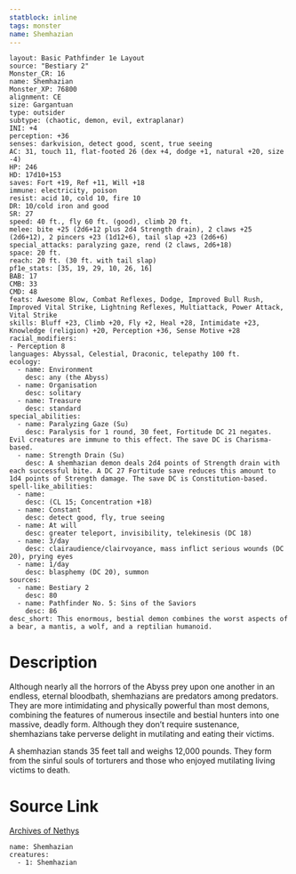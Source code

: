 ```yaml
---
statblock: inline
tags: monster
name: Shemhazian
---
```

```statblock
layout: Basic Pathfinder 1e Layout
source: "Bestiary 2"
Monster_CR: 16
name: Shemhazian
Monster_XP: 76800
alignment: CE
size: Gargantuan
type: outsider
subtype: (chaotic, demon, evil, extraplanar)
INI: +4
perception: +36
senses: darkvision, detect good, scent, true seeing
AC: 31, touch 11, flat-footed 26 (dex +4, dodge +1, natural +20, size -4)
HP: 246
HD: 17d10+153
saves: Fort +19, Ref +11, Will +18
immune: electricity, poison
resist: acid 10, cold 10, fire 10
DR: 10/cold iron and good
SR: 27
speed: 40 ft., fly 60 ft. (good), climb 20 ft.
melee: bite +25 (2d6+12 plus 2d4 Strength drain), 2 claws +25 (2d6+12), 2 pincers +23 (1d12+6), tail slap +23 (2d6+6)
special_attacks: paralyzing gaze, rend (2 claws, 2d6+18)
space: 20 ft.
reach: 20 ft. (30 ft. with tail slap)
pf1e_stats: [35, 19, 29, 10, 26, 16]
BAB: 17
CMB: 33
CMD: 48
feats: Awesome Blow, Combat Reflexes, Dodge, Improved Bull Rush, Improved Vital Strike, Lightning Reflexes, Multiattack, Power Attack, Vital Strike
skills: Bluff +23, Climb +20, Fly +2, Heal +28, Intimidate +23, Knowledge (religion) +20, Perception +36, Sense Motive +28
racial_modifiers:
- Perception 8
languages: Abyssal, Celestial, Draconic, telepathy 100 ft.
ecology:
  - name: Environment
    desc: any (the Abyss)
  - name: Organisation
    desc: solitary
  - name: Treasure
    desc: standard
special_abilities:
  - name: Paralyzing Gaze (Su)
    desc: Paralysis for 1 round, 30 feet, Fortitude DC 21 negates. Evil creatures are immune to this effect. The save DC is Charisma-based.
  - name: Strength Drain (Su)
    desc: A shemhazian demon deals 2d4 points of Strength drain with each successful bite. A DC 27 Fortitude save reduces this amount to 1d4 points of Strength damage. The save DC is Constitution-based.
spell-like_abilities:
  - name:
    desc: (CL 15; Concentration +18)
  - name: Constant
    desc: detect good, fly, true seeing
  - name: At will
    desc: greater teleport, invisibility, telekinesis (DC 18)
  - name: 3/day
    desc: clairaudience/clairvoyance, mass inflict serious wounds (DC 20), prying eyes
  - name: 1/day
    desc: blasphemy (DC 20), summon
sources:
  - name: Bestiary 2
    desc: 80
  - name: Pathfinder No. 5: Sins of the Saviors
    desc: 86
desc_short: This enormous, bestial demon combines the worst aspects of a bear, a mantis, a wolf, and a reptilian humanoid. 
```
# Description
Although nearly all the horrors of the Abyss prey upon one another in an endless, eternal bloodbath, shemhazians are predators among predators. They are more intimidating and physically powerful than most demons, combining the features of numerous insectile and bestial hunters into one massive, deadly form. Although they don’t require sustenance, shemhazians take perverse delight in mutilating and eating their victims. 

A shemhazian stands 35 feet tall and weighs 12,000 pounds. They form from the sinful souls of torturers and those who enjoyed mutilating living victims to death.
# Source Link
[Archives of Nethys](https://aonprd.com/MonsterDisplay.aspx?ItemName=Shemhazian)
```encounter-table
name: Shemhazian
creatures:
  - 1: Shemhazian
```
